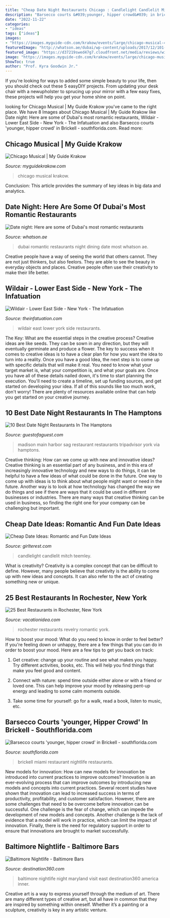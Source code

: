 ```yaml
---
title: "Cheap Date Night Restaurants Chicago : Candlelight Candlelit Mitch Teemley"
description: "Barsecco courts &#039;younger, hipper crowd&#039; in brickell"
date: "2022-11-22"
categories:
- "ideas"
tags: ["ideas"]
images:
- "https://images.myguide-cdn.com/krakow/events/large/chicago-musical-484397.jpg"
featuredImage: "http://whatson.ae/dubai/wp-content/uploads/2017/12/101-dining.jpg"
featured_image: "https://d37219swed47g7.cloudfront.net/media/reviews/wildair/banners/Wildair_0.jpg"
image: "https://images.myguide-cdn.com/krakow/events/large/chicago-musical-484397.jpg"
ShowToc: true
author: "Prof. Kyra Goodwin Jr."
---
```



If you're looking for ways to added some simple beauty to your life, then you should check out these 5 easyDIY projects. From updating your desk chair with a newupholster to sprucing up your mirror with a few easy fixes, these projects will help you get your home shine on point.

	

		
looking for Chicago Musical | My Guide Krakow you've came to the right place. We have 8 Images about Chicago Musical | My Guide Krakow like Date night: Here are some of Dubai&#039;s most romantic restaurants, Wildair - Lower East Side - New York - The Infatuation and also Barsecco courts &#039;younger, hipper crowd&#039; in Brickell - southflorida.com. Read more:
		
    
## Chicago Musical | My Guide Krakow

<img loading=lazy src="https://images.myguide-cdn.com/krakow/events/large/chicago-musical-484397.jpg" onerror="this.onerror=null;this.src='https://tse1.mm.bing.net/th?id=OIP.vvV3whR1XsYJkEI6ow_LzgHaE8&amp;pid=15.1';" alt="Chicago Musical | My Guide Krakow">

_Source: myguidekrakow.com_

>chicago musical krakow. 

	

Conclusion:
This article provides the summary of key ideas in big data and analytics.

    
## Date Night: Here Are Some Of Dubai&#039;s Most Romantic Restaurants

<img loading=lazy src="http://whatson.ae/dubai/wp-content/uploads/2017/12/101-dining.jpg" onerror="this.onerror=null;this.src='https://tse2.mm.bing.net/th?id=OIP.BgiMXFkqplXUxq9A80RavAHaFB&amp;pid=15.1';" alt="Date night: Here are some of Dubai&#039;s most romantic restaurants">

_Source: whatson.ae_

>dubai romantic restaurants night dining date most whatson ae. 

	

Creative people have a way of seeing the world that others cannot. They are not just thinkers, but also feelors. They are able to see the beauty in everyday objects and places. Creative people often use their creativity to make their life better.

    
## Wildair - Lower East Side - New York - The Infatuation

<img loading=lazy src="https://d37219swed47g7.cloudfront.net/media/reviews/wildair/banners/Wildair_0.jpg" onerror="this.onerror=null;this.src='https://tse1.mm.bing.net/th?id=OIP.6kd6j-qxejVSvsCvsu5TmQHaE8&amp;pid=15.1';" alt="Wildair - Lower East Side - New York - The Infatuation">

_Source: theinfatuation.com_

>wildair east lower york side restaurants. 

	

The Key: What are the essential steps in the creative process?
Creative ideas are like seeds. They can be sown in any direction, but they will eventually germinate and produce a flower. The key to success when it comes to creative ideas is to have a clear plan for how you want the idea to turn into a reality. Once you have a good Idea, the next step is to come up with specific details that will make it real. You need to know what your target market is, what your competition is, and what your goals are. Once you have all of these details nailed down, it's time to start planning the execution. You'll need to create a timeline, set up funding sources, and get started on developing your idea. If all of this sounds like too much work, don't worry! There are plenty of resources available online that can help you get started on your creative journey.

    
## 10 Best Date Night Restaurants In The Hamptons

<img loading=lazy src="http://media.guestofaguest.com/t_article_content/wp-content/uploads/2013/06/madison-and-main.jpeg" onerror="this.onerror=null;this.src='https://tse1.mm.bing.net/th?id=OIP.C6HSQHggSLAobN43gVRHRAHaF6&amp;pid=15.1';" alt="10 Best Date Night Restaurants In The Hamptons">

_Source: guestofaguest.com_

>madison main harbor sag restaurant restaurants tripadvisor york via hamptons. 

	

Creative thinking: How can we come up with new and innovative ideas?
Creative thinking is an essential part of any business, and in this era of increasingly innovative technology and new ways to do things, it can be helpful to have a few ideas of what could be done in the future. One way to come up with ideas is to think about what people might want or need in the future. Another way is to look at how technology has changed the way we do things and see if there are ways that it could be used in different businesses or industries. There are many ways that creative thinking can be used in business, so finding the right one for your company can be challenging but important.

    
## Cheap Date Ideas: Romantic And Fun Date Ideas

<img loading=lazy src="https://girlterest.com/wp-content/uploads/2016/01/candlelit-dinner-for-two-at-home-uyvaj5a6g-1.jpg" onerror="this.onerror=null;this.src='https://tse1.mm.bing.net/th?id=OIP.AYYQ8RR6CuF8sVk0NMV0YwHaFj&amp;pid=15.1';" alt="Cheap Date Ideas: Romantic and Fun Date Ideas">

_Source: girlterest.com_

>candlelight candlelit mitch teemley. 

	

What is creativity?
Creativity is a complex concept that can be difficult to define. However, many people believe that creativity is the ability to come up with new ideas and concepts. It can also refer to the act of creating something new or unique.

    
## 25 Best Restaurants In Rochester, New York

<img loading=lazy src="https://vacationidea.com/pix/img25Hy8R/articles/most-romantic-restaurants-in-rochester_g20_mobi.jpg" onerror="this.onerror=null;this.src='https://tse4.mm.bing.net/th?id=OIP.sV61anGdETSsTZrbINqK6gAAAA&amp;pid=15.1';" alt="25 Best Restaurants in Rochester, New York">

_Source: vacationidea.com_

>rochester restaurants revelry romantic york. 

	

How to boost your mood: What do you need to know in order to feel better?
If you're feeling down or unhappy, there are a few things that you can do in order to boost your mood. Here are a few tips to get you back on track: 
1. Get creative: change up your routine and see what makes you happy. Try different activities, books, etc. This will help you find things that make you feel good and content. 

2. Connect with nature: spend time outside either alone or with a friend or loved one. This can help improve your mood by releasing pent-up energy and leading to some calm moments outside. 

3. Take some time for yourself: go for a walk, read a book, listen to music, etc.

    
## Barsecco Courts &#039;younger, Hipper Crowd&#039; In Brickell - Southflorida.com

<img loading=lazy src="http://www.trbimg.com/img-5a904b6e/turbine/sf-barsecco-restaurant-miami-brickell-menu-20180223" onerror="this.onerror=null;this.src='https://tse2.mm.bing.net/th?id=OIP.FeRaLE8TdeBAk71AbHpHRgHaEK&amp;pid=15.1';" alt="Barsecco courts &#039;younger, hipper crowd&#039; in Brickell - southflorida.com">

_Source: southflorida.com_

>brickell miami restaurant nightlife restaurants. 

	

New models for innovation: How can new models for innovation be introduced into current practices to improve outcomes?
Innovation is an ever-evolving process that can improve outcomes by introducing new models and concepts into current practices. Several recent studies have shown that innovation can lead to increased success in terms of productivity, profitability, and customer satisfaction. However, there are some challenges that need to be overcome before innovation can be successful. One challenge is the fear of change, which can impede the development of new models and concepts. Another challenge is the lack of evidence that a model will work in practice, which can limit the impact of innovation. Finally, there is the need for regulatory support in order to ensure that innovations are brought to market successfully.

    
## Baltimore Nightlife - Baltimore Bars

<img loading=lazy src="http://www.destination360.com/north-america/us/maryland/baltimore/images/s/nightlife.jpg" onerror="this.onerror=null;this.src='https://tse1.mm.bing.net/th?id=OIP.neiUf5FiGLvyTO1zCL14sgHaF7&amp;pid=15.1';" alt="Baltimore Nightlife - Baltimore Bars">

_Source: destination360.com_

>baltimore nightlife night maryland visit east destination360 america inner. 

	

Creative art is a way to express yourself through the medium of art. There are many different types of creative art, but all have in common that they are inspired by something within oneself. Whether it’s a painting or a sculpture, creativity is key in any artistic venture.

